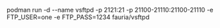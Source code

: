 podman run -d --name vsftpd -p 2121:21 -p 21100-21110:21100-21110 -e FTP_USER=one -e FTP_PASS=1234 fauria/vsftpd